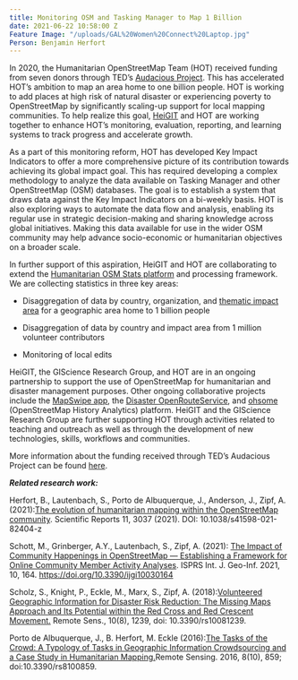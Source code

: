 ```yaml
---
title: Monitoring OSM and Tasking Manager to Map 1 Billion
date: 2021-06-22 10:58:00 Z
Feature Image: "/uploads/GAL%20Women%20Connect%20Laptop.jpg"
Person: Benjamin Herfort
---
```


In 2020, the Humanitarian OpenStreetMap Team (HOT) received funding from seven donors through TED’s [Audacious Project](https://audaciousproject.org/). This has accelerated HOT’s ambition to map an area home to one billion people. HOT is working to add places at high risk of natural disaster or experiencing poverty to OpenStreetMap by significantly scaling-up support for local mapping communities. To help realize this goal, [HeiGIT](https://heigit.org/) and HOT are working together to enhance HOT’s monitoring, evaluation, reporting, and learning systems to track progress and accelerate growth.

As a part of this monitoring reform, HOT has developed Key Impact Indicators to offer a more comprehensive picture of its contribution towards achieving its global impact goal. This has required developing a complex methodology to analyze the data available on Tasking Manager and other OpenStreetMap (OSM) databases. The goal is to establish a system that draws data against the Key Impact Indicators on a bi-weekly basis. HOT is also exploring ways to automate the data flow and analysis, enabling its regular use in strategic decision-making and sharing knowledge across global initiatives. Making this data available for use in the wider OSM community may help advance socio-economic or humanitarian objectives on a broader scale.

In further support of this aspiration, HeiGIT and HOT are collaborating to extend the [Humanitarian OSM Stats platform](https://humstats.heigit.org/) and processing framework. We are collecting statistics in three key areas:

* Disaggregation of data by country, organization, and [thematic impact area](https://www.hotosm.org/our-work) for a geographic area home to 1 billion people

* Disaggregation of data by country and impact area from 1 million volunteer contributors

* Monitoring of local edits

HeiGIT, the GIScience Research Group, and HOT are in an ongoing partnership to support the use of OpenStreetMap for humanitarian and disaster management purposes. Other ongoing collaborative projects include the [MapSwipe app](https://mapswipe.org/en/index.html), the [Disaster OpenRouteService](https://disaster.openrouteservice.org), and [ohsome](https://heigit.org/big-spatial-data-analytics-en/ohsome/) (OpenStreetMap History Analytics) platform. HeiGIT and the GIScience Research Group are further supporting HOT through activities related to teaching and outreach as well as through the development of new technologies, skills, workflows and communities.

More information about the funding received through TED’s Audacious Project can be found [here](https://www.hotosm.org/audacious-faq).

***Related research work:***

Herfort, B., Lautenbach, S., Porto de Albuquerque, J., Anderson, J., Zipf, A. (2021):[The evolution of humanitarian mapping within the OpenStreetMap community](https://www.nature.com/articles/s41598-021-82404-z). Scientific Reports 11, 3037 (2021). DOI: 10.1038/s41598-021-82404-z

Schott, M., Grinberger, A.Y., Lautenbach, S., Zipf, A. (2021): [The Impact of Community Happenings in OpenStreetMap — Establishing a Framework for Online Community Member Activity Analyses](https://www.mdpi.com/2220-9964/10/3/164). ISPRS Int. J. Geo-Inf. 2021, 10, 164. https://doi.org/10.3390/ijgi10030164

Scholz, S., Knight, P., Eckle, M., Marx, S., Zipf, A. (2018):[Volunteered Geographic Information for Disaster Risk Reduction: The Missing Maps Approach and Its Potential within the Red Cross and Red Crescent Movement.](http://www.mdpi.com/2072-4292/10/8/1239) Remote Sens., 10(8), 1239, doi: 10.3390/rs10081239.

Porto de Albuquerque, J., B. Herfort, M. Eckle (2016):[The Tasks of the Crowd: A Typology of Tasks in Geographic Information Crowdsourcing and a Case Study in Humanitarian Mapping.](http://www.mdpi.com/2072-4292/8/10/859/)Remote Sensing. 2016, 8(10), 859; doi:10.3390/rs8100859.